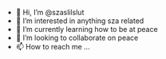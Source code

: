 - 👋 Hi, I’m @szaslilslut
- 👀 I’m interested in anything sza related
- 🌱 I’m currently learning how to be at peace
- 💞️ I’m looking to collaborate on peace
- 📫 How to reach me ...

<!---
szaslilslut/szaslilslut is a ✨ special ✨ repository because its `README.md` (this file) appears on your GitHub profile.
You can click the Preview link to take a look at your changes.
--->
